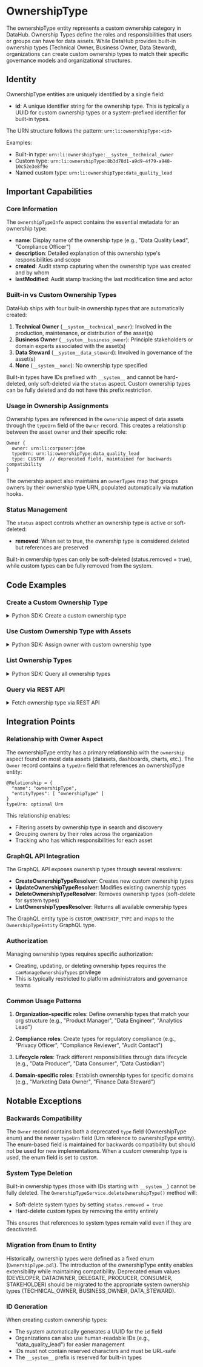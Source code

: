 # OwnershipType

The ownershipType entity represents a custom ownership category in DataHub. Ownership Types define the roles and responsibilities that users or groups can have for data assets. While DataHub provides built-in ownership types (Technical Owner, Business Owner, Data Steward), organizations can create custom ownership types to match their specific governance models and organizational structures.

## Identity

OwnershipType entities are uniquely identified by a single field:

- **id**: A unique identifier string for the ownership type. This is typically a UUID for custom ownership types or a system-prefixed identifier for built-in types.

The URN structure follows the pattern: `urn:li:ownershipType:<id>`

Examples:

- Built-in type: `urn:li:ownershipType:__system__technical_owner`
- Custom type: `urn:li:ownershipType:8b3d78d1-a9d9-4f79-a948-10c52e3e8f9e`
- Named custom type: `urn:li:ownershipType:data_quality_lead`

## Important Capabilities

### Core Information

The `ownershipTypeInfo` aspect contains the essential metadata for an ownership type:

- **name**: Display name of the ownership type (e.g., "Data Quality Lead", "Compliance Officer")
- **description**: Detailed explanation of this ownership type's responsibilities and scope
- **created**: Audit stamp capturing when the ownership type was created and by whom
- **lastModified**: Audit stamp tracking the last modification time and actor

### Built-in vs Custom Ownership Types

DataHub ships with four built-in ownership types that are automatically created:

1. **Technical Owner** (`__system__technical_owner`): Involved in the production, maintenance, or distribution of the asset(s)
2. **Business Owner** (`__system__business_owner`): Principle stakeholders or domain experts associated with the asset(s)
3. **Data Steward** (`__system__data_steward`): Involved in governance of the asset(s)
4. **None** (`__system__none`): No ownership type specified

Built-in types have IDs prefixed with `__system__` and cannot be hard-deleted, only soft-deleted via the `status` aspect. Custom ownership types can be fully deleted and do not have this prefix restriction.

### Usage in Ownership Assignments

Ownership types are referenced in the `ownership` aspect of data assets through the `typeUrn` field of the `Owner` record. This creates a relationship between the asset owner and their specific role:

```
Owner {
  owner: urn:li:corpuser:jdoe
  typeUrn: urn:li:ownershipType:data_quality_lead
  type: CUSTOM  // deprecated field, maintained for backwards compatibility
}
```

The ownership aspect also maintains an `ownerTypes` map that groups owners by their ownership type URN, populated automatically via mutation hooks.

### Status Management

The `status` aspect controls whether an ownership type is active or soft-deleted:

- **removed**: When set to true, the ownership type is considered deleted but references are preserved

Built-in ownership types can only be soft-deleted (status.removed = true), while custom types can be fully removed from the system.

## Code Examples

### Create a Custom Ownership Type

<details>
<summary>Python SDK: Create a custom ownership type</summary>

```python
{{ inline /metadata-ingestion/examples/library/ownership_type_create_custom.py show_path_as_comment }}
```

</details>

### Use Custom Ownership Type with Assets

<details>
<summary>Python SDK: Assign owner with custom ownership type</summary>

```python
{{ inline /metadata-ingestion/examples/library/dataset_add_owner_custom_type.py show_path_as_comment }}
```

</details>

### List Ownership Types

<details>
<summary>Python SDK: Query all ownership types</summary>

```python
{{ inline /metadata-ingestion/examples/library/ownership_type_list.py show_path_as_comment }}
```

</details>

### Query via REST API

<details>
<summary>Fetch ownership type via REST API</summary>

Retrieve a specific ownership type:

```bash
curl 'http://localhost:8080/entities/urn%3Ali%3AownershipType%3A__system__technical_owner'
```

Response includes the `ownershipTypeInfo` and `status` aspects:

```json
{
  "urn": "urn:li:ownershipType:__system__technical_owner",
  "aspects": {
    "ownershipTypeInfo": {
      "value": {
        "name": "Technical Owner",
        "description": "Involved in the production, maintenance, or distribution of the asset(s).",
        "created": {
          "time": 1234567890000,
          "actor": "urn:li:corpuser:datahub"
        },
        "lastModified": {
          "time": 1234567890000,
          "actor": "urn:li:corpuser:datahub"
        }
      }
    }
  }
}
```

</details>

## Integration Points

### Relationship with Owner Aspect

The ownershipType entity has a primary relationship with the `ownership` aspect found on most data assets (datasets, dashboards, charts, etc.). The `Owner` record contains a `typeUrn` field that references an ownershipType entity:

```
@Relationship = {
  "name": "ownershipType",
  "entityTypes": [ "ownershipType" ]
}
typeUrn: optional Urn
```

This relationship enables:

- Filtering assets by ownership type in search and discovery
- Grouping owners by their roles across the organization
- Tracking who has which responsibilities for each asset

### GraphQL API Integration

The GraphQL API exposes ownership types through several resolvers:

- **CreateOwnershipTypeResolver**: Creates new custom ownership types
- **UpdateOwnershipTypeResolver**: Modifies existing ownership types
- **DeleteOwnershipTypeResolver**: Removes ownership types (soft-delete for system types)
- **ListOwnershipTypesResolver**: Returns all available ownership types

The GraphQL entity type is `CUSTOM_OWNERSHIP_TYPE` and maps to the `OwnershipTypeEntity` GraphQL type.

### Authorization

Managing ownership types requires specific authorization:

- Creating, updating, or deleting ownership types requires the `canManageOwnershipTypes` privilege
- This is typically restricted to platform administrators and governance teams

### Common Usage Patterns

1. **Organization-specific roles**: Define ownership types that match your org structure (e.g., "Product Manager", "Data Engineer", "Analytics Lead")

2. **Compliance roles**: Create types for regulatory compliance (e.g., "Privacy Officer", "Compliance Reviewer", "Audit Contact")

3. **Lifecycle roles**: Track different responsibilities through data lifecycle (e.g., "Data Producer", "Data Consumer", "Data Custodian")

4. **Domain-specific roles**: Establish ownership types for specific domains (e.g., "Marketing Data Owner", "Finance Data Steward")

## Notable Exceptions

### Backwards Compatibility

The `Owner` record contains both a deprecated `type` field (OwnershipType enum) and the newer `typeUrn` field (Urn reference to ownershipType entity). The enum-based field is maintained for backwards compatibility but should not be used for new implementations. When a custom ownership type is used, the enum field is set to `CUSTOM`.

### System Type Deletion

Built-in ownership types (those with IDs starting with `__system__`) cannot be fully deleted. The `OwnershipTypeService.deleteOwnershipType()` method will:

- Soft-delete system types by setting `status.removed = true`
- Hard-delete custom types by removing the entity entirely

This ensures that references to system types remain valid even if they are deactivated.

### Migration from Enum to Entity

Historically, ownership types were defined as a fixed enum (`OwnershipType.pdl`). The introduction of the ownershipType entity enables extensibility while maintaining compatibility. Deprecated enum values (DEVELOPER, DATAOWNER, DELEGATE, PRODUCER, CONSUMER, STAKEHOLDER) should be migrated to the appropriate system ownership types (TECHNICAL_OWNER, BUSINESS_OWNER, DATA_STEWARD).

### ID Generation

When creating custom ownership types:

- The system automatically generates a UUID for the `id` field
- Organizations can also use human-readable IDs (e.g., "data_quality_lead") for easier management
- IDs must not contain reserved characters and must be URL-safe
- The `__system__` prefix is reserved for built-in types
